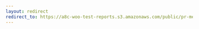 ```yaml
---
layout: redirect
redirect_to: https://a8c-woo-test-reports.s3.amazonaws.com/public/pr-merge/44783/e2e/index.html
---
```

